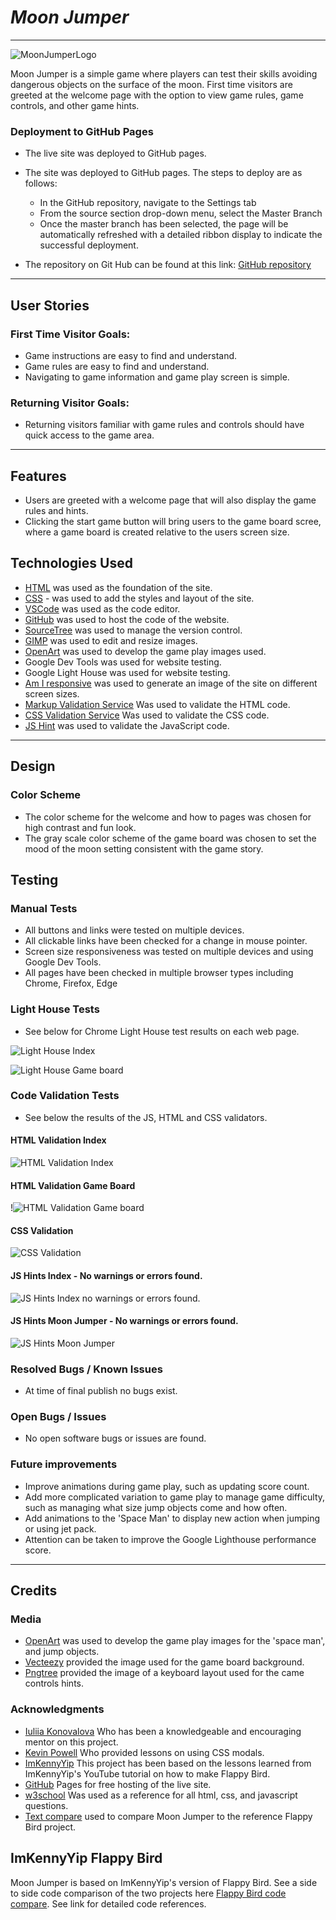 # *Moon Jumper*
---
![MoonJumperLogo](documentation/Images/logo.png)

Moon Jumper is a simple game where players can test their skills avoiding dangerous objects on the surface of the moon. First time visitors are greeted at the welcome page with the option to view game rules, game controls, and other game hints.


### Deployment to GitHub Pages

- The live site was deployed to GitHub pages. 

- The site was deployed to GitHub pages. The steps to deploy are as follows:
    - In the GitHub repository, navigate to the Settings tab
    - From the source section drop-down menu, select the Master Branch
    - Once the master branch has been selected, the page will be automatically refreshed with a detailed ribbon display to indicate the successful deployment.

- The repository on Git Hub can be found at this link: [GitHub repository](https://github.com/csdavids519/MoonJumper)


---
## User Stories

### First Time Visitor Goals:
- Game instructions are easy to find and understand.
- Game rules are easy to find and understand.
- Navigating to game information and game play screen is simple.

### Returning Visitor Goals:
- Returning visitors familiar with game rules and controls should have quick access to the game area.

---
## Features
- Users are greeted with a welcome page that will also display the game rules and hints.
- Clicking the start game button will bring users to the game board scree, where a game board is created relative to the users screen size. 

## Technologies Used
- [HTML](https://developer.mozilla.org/en-US/docs/Web/HTML) was used as the foundation of the site.
- [CSS](https://developer.mozilla.org/en-US/docs/Web/css) - was used to add the styles and layout of the site.
- [VSCode](https://code.visualstudio.com/) was used as the code editor.
- [GitHub](https://github.com/) was used to host the code of the website.
- [SourceTree](https://sourcetree.com) was used to manage the version control.
- [GIMP](https://www.gimp.org/) was used to edit and resize images.
- [OpenArt](https://openart.ai/home) was used to develop the game play images used.  
- Google Dev Tools was used for website testing.
- Google Light House was used for website testing.
- [Am I responsive](https://ui.dev/amiresponsive) was used to generate an image of the site on different screen sizes.
- [Markup Validation Service](https://validator.w3.org/) Was used to validate the HTML code.
- [CSS Validation Service](https://jigsaw.w3.org/css-validator/) Was used to validate the CSS code.
- [JS Hint](https://jshint.com/) was used to validate the JavaScript code.

---
## Design

### Color Scheme
- The color scheme for the welcome and how to pages was chosen for high contrast and fun look.
- The gray scale color scheme of the game board was chosen to set the mood of the moon setting consistent with the game story. 


## Testing

### Manual Tests
 - All buttons and links were tested on multiple devices.
 - All clickable links have been checked for a change in mouse pointer. 
 - Screen size responsiveness was tested on multiple devices and using Google Dev Tools.
 - All pages have been checked in multiple browser types including Chrome, Firefox, Edge


### Light House Tests
- See below for Chrome Light House test results on each web page.

![Light House Index](documentation/Images/lighthouse_index.png)

![Light House Game board](documentation/Images/lighthouse_gameboard.png)


### Code Validation Tests 
- See below the results of the JS, HTML and CSS validators.
#### HTML Validation Index
![HTML Validation Index](documentation/Images/validatorhtml_index.png)

#### HTML Validation Game Board
!![HTML Validation Game board](documentation/Images/validatorhtml_gameboard.png)

#### CSS Validation
![CSS Validation](documentation/Images/validatorhtml_css.png)

#### JS Hints Index - No warnings or errors found.
![JS Hints Index](documentation/Images/jshint_index.png)
no warnings or errors found. 

#### JS Hints Moon Jumper - No warnings or errors found.
![JS Hints Moon Jumper](documentation/Images/jshint_moonjumper.png)


### Resolved Bugs / Known Issues
- At time of final publish no bugs exist.

### Open Bugs / Issues
- No open software bugs or issues are found.

### Future improvements
- Improve animations during game play, such as updating score count.
- Add more complicated variation to game play to manage game difficulty, such as managing what size jump objects come and how often.
- Add animations to the 'Space Man' to display new action when jumping or using jet pack.
- Attention can be taken to improve the Google Lighthouse performance score. 

---
## Credits

 ### Media
- [OpenArt](https://openart.ai/home) was used to develop the game play images for the 'space man', and jump objects.
- [Vecteezy](https://www.vecteezy.com/) provided the image used for the game board background.
- [Pngtree](https://pngtree.com/freepng/computer-keyboard-transparent_8957497.html) provided the image of a keyboard layout used for the came controls hints.

### Acknowledgments
- [Iuliia Konovalova](https://github.com/IuliiaKonovalova) Who has been a knowledgeable and encouraging mentor on this project.
- [Kevin Powell](https://www.youtube.com/@KevinPowell) Who provided lessons on using CSS modals.
- [ImKennyYip](https://github.com/ImKennyYip/flappy-bird?tab=readme-ov-file) This project has been based on the lessons learned from ImKennyYip's YouTube tutorial on how to make Flappy Bird.
- [GitHub](https://pages.github.com/) Pages for free hosting of the live site. 
- [w3school](https://www.w3schools.com) Was used as a reference for all html, css, and javascript questions.
- [Text compare](www.textcompare.org) used to compare Moon Jumper to the reference Flappy Bird project.

## ImKennyYip Flappy Bird
Moon Jumper is based on ImKennyYip's version of Flappy Bird.
See a side to side code comparison of the two projects here [Flappy Bird code compare](https://www.textcompare.org/javascript/?id=665c29f374842dd2bc031234).
See link for detailed code references.
